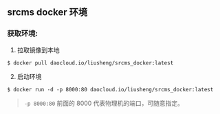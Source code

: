 ## srcms docker 环境

### 获取环境:

1. 拉取镜像到本地

 ```
$ docker pull daocloud.io/liusheng/srcms_docker:latest
 ```

2. 启动环境

 ```
$ docker run -d -p 8000:80 daocloud.io/liusheng/srcms_docker:latest
 ```
 > `-p 8000:80` 前面的 8000 代表物理机的端口，可随意指定。 
